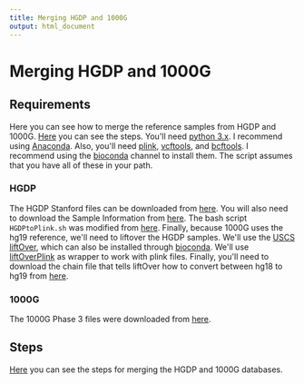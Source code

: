 ```yaml
---
title: Merging HGDP and 1000G
output: html_document
---
```

# Merging HGDP and 1000G

## Requirements

Here you can see how to merge the reference samples from HGDP and 1000G. 
[Here](Code/2018-05-MergeGenotypes.html) you can see the steps.
You'll need [python 3.x](https://www.python.org/downloads/). 
I recommend using [Anaconda](https://www.anaconda.com/download/). 
Also, you'll need [plink](https://www.cog-genomics.org/plink2), [vcftools](https://vcftools.github.io/index.html), and [bcftools](https://samtools.github.io/bcftools/bcftools.html). 
I recommend using the [bioconda](https://bioconda.github.io/) channel to install them.
The script assumes that you have all of these in your path.

### HGDP

The HGDP Stanford files can be downloaded from [here](http://hagsc.org/hgdp/files.html).
You will also need to download the Sample Information from [here](https://web.stanford.edu/group/rosenberglab/data/rosenberg2006ahg/SampleInformation.txt).
The bash script `HGDPtoPlink.sh` was modified from [here](http://www.harappadna.org/2011/02/hgdp-to-ped-conversion/).
Finally, because 1000G uses the hg19 reference, we'll need to liftover the HGDP samples. 
We'll use the [USCS liftOver](http://genome.ucsc.edu/cgi-bin/hgLiftOver), which can also be installed through [bioconda](https://bioconda.github.io/recipes/ucsc-liftover/README.html).
We'll use [liftOverPlink](https://github.com/sritchie73/liftOverPlink) as wrapper to work with plink files.
Finally, you'll need to download the chain file that tells liftOver how to convert between hg18 to hg19 from [here](http://hgdownload.cse.ucsc.edu/goldenPath/hg18/liftOver/hg18ToHg19.over.chain.gz).

### 1000G

The 1000G Phase 3 files were downloaded from [here](ftp://ftp.1000genomes.ebi.ac.uk/vol1/ftp/release/20130502/).

## Steps

[Here](Code/2018-05-MergeGenotypes.html) you can see the steps for merging the HGDP and 1000G databases.